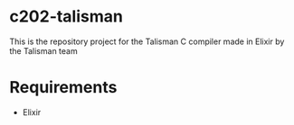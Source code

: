# c202-talisman
 This is the repository project for the Talisman C compiler made in Elixir by the Talisman team
 
 # Requirements
 * Elixir
